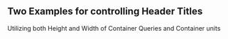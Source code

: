## Two Examples for controlling Header Titles

Utilizing both Height and Width of Container Queries and Container units